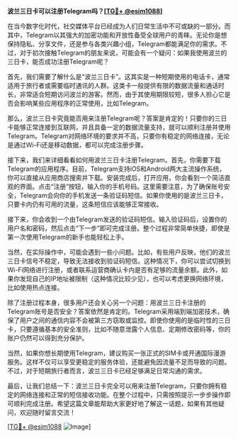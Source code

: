 **波兰三日卡可以注册Telegram吗？[[TG💪+ @esim1088](https://t.me/s/esim1088)]**

在当今数字化时代，社交媒体平台已经成为人们日常生活中不可或缺的一部分。而其中，Telegram以其强大的加密功能和开放性备受全球用户的青睐。无论你是想保持隐私、分享文件，还是参与各类兴趣小组，Telegram都能满足你的需求。不过，对于初次接触Telegram的朋友来说，可能会有一个疑问：如果我使用波兰的三日卡，能否成功注册Telegram呢？

首先，我们需要了解什么是“波兰三日卡”。这其实是一种短期使用的电话卡，通常适用于旅行者或需要临时通讯的人群。这类卡一般提供有限的数据流量和通话时长，非常适合短期访问波兰的游客。然而，由于其使用期限较短，很多人担心它是否会影响某些应用程序的正常使用，比如Telegram。

那么，波兰三日卡究竟能否用来注册Telegram呢？答案是肯定的！只要你的三日卡能够正常连接到互联网，并且具备一定的数据流量支持，就可以顺利注册并使用Telegram。Telegram对网络环境的要求并不高，只要你有稳定的网络连接，无论是通过Wi-Fi还是移动数据，都可以完成注册步骤。

接下来，我们来详细看看如何用波兰三日卡注册Telegram。首先，你需要下载Telegram的应用程序。目前，Telegram支持iOS和Android两大主流操作系统，你可以直接从应用商店搜索并下载。安装完成后，打开应用，你会看到一个简洁直观的界面。点击“注册”按钮，输入你的手机号码。这里需要注意，为了确保账号安全，Telegram会向你的手机发送一条验证码短信。如果你使用的是波兰三日卡，只要卡内仍有可用的流量，这条短信应该能够正常接收。

接下来，你会收到一个由Telegram发送的验证码短信。输入验证码后，设置你的用户名和密码，然后点击“下一步”即可完成注册。整个过程非常简单快捷，即使是第一次使用Telegram的新手也能轻松上手。

当然，在实际操作中，可能会遇到一些小问题。比如，有些用户反映，他们的波兰三日卡信号不稳定，导致无法接收到验证码短信。这种情况下，你可以尝试切换到Wi-Fi网络进行注册，或者联系运营商确认卡内是否有足够的流量余额。此外，如果你发现自己的IP地址被限制（这种情况比较少见），也可以考虑更换网络环境，比如使用热点连接。

除了注册过程本身，很多用户还会关心另一个问题：用波兰三日卡注册的Telegram账号是否安全？答案依然是肯定的。Telegram采用端到端加密技术，确保了用户之间的通信内容不会被第三方窃取或监控。即使你使用的是临时性的三日卡，只要遵循基本的安全准则，比如不随意泄露个人信息、定期修改密码等，你的账户仍然可以得到充分保护。

当然，如果你想长期使用Telegram，建议购买一张正式的SIM卡或开通国际漫游服务。这样不仅可以享受更稳定的服务体验，还能避免因流量不足而导致的问题。不过，对于短期旅行者而言，波兰三日卡已经足够满足日常沟通的需求。

最后，让我们总结一下：波兰三日卡完全可以用来注册Telegram，只要你拥有稳定的网络连接和正常的短信接收功能。在整个过程中，只需按照提示一步步操作即可顺利完成注册。希望这篇文章能帮助大家更好地了解这一话题，如果有其他疑问，欢迎随时留言交流！

[[TG💪+ @esim1088](https://t.me/s/esim1088) ![Image](https://i.postimg.cc/4NQfJmqS/Snipaste-2025-05-13-00-14-12.png)]